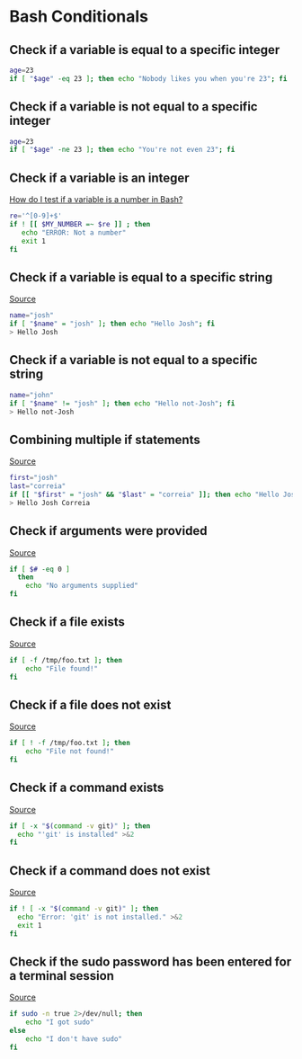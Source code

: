 # Bash Conditionals

## Check if a variable is equal to a specific integer
``` bash
age=23
if [ "$age" -eq 23 ]; then echo "Nobody likes you when you're 23"; fi
```

## Check if a variable is not equal to a specific integer
``` bash
age=23
if [ "$age" -ne 23 ]; then echo "You're not even 23"; fi
```

## Check if a variable is an integer
[How do I test if a variable is a number in Bash?](https://stackoverflow.com/a/806923)
``` bash
re='^[0-9]+$'
if ! [[ $MY_NUMBER =~ $re ]] ; then
   echo "ERROR: Not a number"
   exit 1
fi
```

## Check if a variable is equal to a specific string
[Source](https://stackoverflow.com/a/2237103)
``` bash
name="josh"
if [ "$name" = "josh" ]; then echo "Hello Josh"; fi
> Hello Josh
```

## Check if a variable is not equal to a specific string
``` bash
name="john"
if [ "$name" != "josh" ]; then echo "Hello not-Josh"; fi
> Hello not-Josh
```

## Combining multiple if statements
[Source](https://stackoverflow.com/a/23543261)
``` bash
first="josh"
last="correia"
if [[ "$first" = "josh" && "$last" = "correia" ]]; then echo "Hello Josh Correia"; fi
> Hello Josh Correia
```

## Check if arguments were provided
[Source](https://stackoverflow.com/a/6482403)
``` bash
if [ $# -eq 0 ]
  then
    echo "No arguments supplied"
fi
```

## Check if a file exists
[Source](https://stackoverflow.com/a/638980)
``` bash
if [ -f /tmp/foo.txt ]; then
    echo "File found!"
fi
```

## Check if a file does not exist
[Source](https://stackoverflow.com/a/638980)
``` bash
if [ ! -f /tmp/foo.txt ]; then
    echo "File not found!"
fi
```

## Check if a command exists
[Source](https://stackoverflow.com/a/26759734)
``` bash
if [ -x "$(command -v git)" ]; then
  echo "'git' is installed" >&2
fi
```

## Check if a command does not exist
[Source](https://stackoverflow.com/a/26759734)
``` bash
if ! [ -x "$(command -v git)" ]; then
  echo "Error: 'git' is not installed." >&2
  exit 1
fi
```

## Check if the sudo password has been entered for a terminal session
[Source](https://askubuntu.com/a/357222)
``` bash
if sudo -n true 2>/dev/null; then 
    echo "I got sudo"
else
    echo "I don't have sudo"
fi
```
